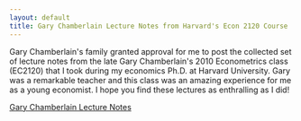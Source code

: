 ```yaml
---
layout: default
title: Gary Chamberlain Lecture Notes from Harvard's Econ 2120 Course
---
```


Gary Chamberlain's family granted approval for me to post the
collected set of lecture notes from the late Gary Chamberlain's 2010
Econometrics class (EC2120) that I took during my economics Ph.D. at
Harvard University. Gary was a remarkable teacher and this class was
an amazing experience for me as a young economist. I hope you find
these lectures as enthralling as I did!

[Gary Chamberlain Lecture Notes](https://github.com/paulgp/GaryChamberlainLectureNotes/)
